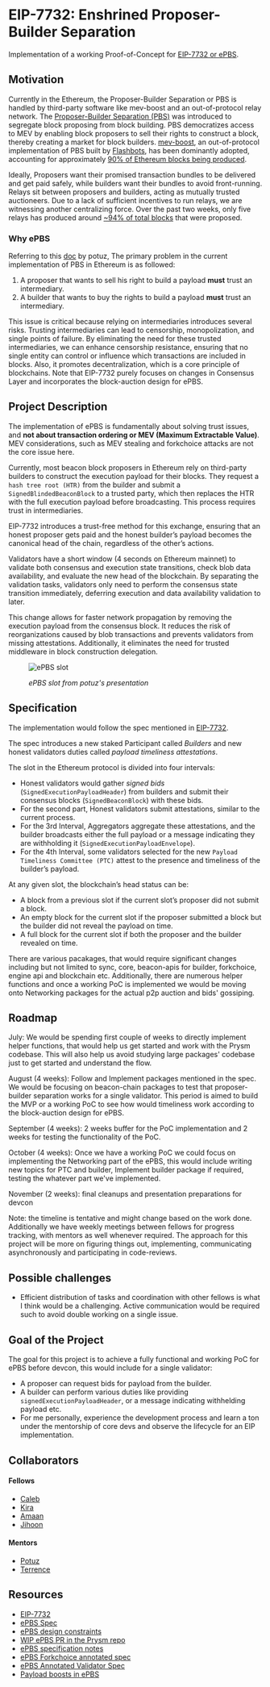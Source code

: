 # EIP-7732: Enshrined Proposer-Builder Separation

Implementation of a working Proof-of-Concept for [EIP-7732 or ePBS](https://github.com/ethereum/EIPs/blob/master/EIPS/eip-7732.md).

## Motivation

Currently in the Ethereum, the Proposer-Builder Separation or PBS is handled by third-party software like mev-boost and an out-of-protocol relay network. The [Proposer-Builder Separation (PBS)](https://ethereum.org/en/roadmap/pbs) was introduced to segregate block proposing from block building. PBS democratizes access to MEV by enabling block proposers to sell their rights to construct a block, thereby creating a market for block builders. [mev-boost](https://github.com/flashbots/mev-boost), an out-of-protocol implementation of PBS built by [Flashbots](https://www.flashbots.net), has been dominantly adopted, accounting for approximately [90% of Ethereum blocks being produced](https://mevboost.pics).

Ideally, Proposers want their promised transaction bundles to be delivered and get paid safely, while builders want their bundles to avoid front-running. Relays sit between proposers and builders, acting as mutually trusted auctioneers. Due to a lack of sufficient incentives to run relays, we are witnessing another centralizing force. Over the past two weeks, only five relays has produced around [~94% of total blocks](https://mevboost.pics) that were proposed.

### Why ePBS

Referring to this [doc](https://hackmd.io/ZNPG7xPFRnmMOf0j95Hl3w?view#3-Enshrining-PBS) by potuz, The primary problem in the current implementation of PBS in Ethereum is as followed:

1. A proposer that wants to sell his right to build a payload **must** trust an intermediary.
2. A builder that wants to buy the rights to build a payload **must** trust an intermediary.

This issue is critical because relying on intermediaries introduces several risks. Trusting intermediaries can lead to censorship, monopolization, and single points of failure. By eliminating the need for these trusted intermediaries, we can enhance censorship resistance, ensuring that no single entity can control or influence which transactions are included in blocks. Also, it promotes decentralization, which is a core principle of blockchains. Note that EIP-7732 purely focuses on changes in Consensus Layer and incorporates the block-auction design for ePBS.

## Project Description

The implementation of ePBS is fundamentally about solving trust issues, and **not about transaction ordering or MEV (Maximum Extractable Value)**. MEV considerations, such as MEV stealing and forkchoice attacks are not the core issue here.

Currently, most beacon block proposers in Ethereum rely on third-party builders to construct the execution payload for their blocks. They request a `hash tree root (HTR)` from the builder and submit a `SignedBlindedBeaconBlock` to a trusted party, which then replaces the HTR with the full execution payload before broadcasting. This process requires trust in intermediaries.

EIP-7732 introduces a trust-free method for this exchange, ensuring that an honest proposer gets paid and the honest builder’s payload becomes the canonical head of the chain, regardless of the other’s actions.

Validators have a short window (4 seconds on Ethereum mainnet) to validate both consensus and execution state transitions, check blob data availability, and evaluate the new head of the blockchain. By separating the validation tasks, validators only need to perform the consensus state transition immediately, deferring execution and data availability validation to later.

This change allows for faster network propagation by removing the execution payload from the consensus block. It reduces the risk of reorganizations caused by blob transactions and prevents validators from missing attestations. Additionally, it eliminates the need for trusted middleware in block construction delegation.

<figure>

![ePBS slot](https://hackmd.io/_uploads/rJdlt-sd0.png)

<figcaption>

_ePBS slot from potuz's presentation_

</figcaption>
</figure>

## Specification

The implementation would follow the spec mentioned in [EIP-7732](https://eips.ethereum.org/EIPS/eip-7732).

The spec introduces a new staked Participant called _Builders_ and new honest validators duties called _payload timeliness attestations_.

The slot in the Ethereum protocol is divided into four intervals:

- Honest validators would gather _signed bids_ (`SignedExecutionPayloadHeader`) from builders and submit their consensus blocks (`SignedBeaconBlock`) with these bids.
- For the second part, Honest validators submit attestations, similar to the current process.
- For the 3rd Interval, Aggregators aggregate these attestations, and the builder broadcasts either the full payload or a message indicating they are withholding it (`SignedExecutionPayloadEnvelope`).
- For the 4th Interval, some validators selected for the new `Payload Timeliness Committee (PTC)` attest to the presence and timeliness of the builder’s payload.

At any given slot, the blockchain’s head status can be:

- A block from a previous slot if the current slot’s proposer did not submit a block.
- An empty block for the current slot if the proposer submitted a block but the builder did not reveal the payload on time.
- A full block for the current slot if both the proposer and the builder revealed on time.

There are various pacakages, that would require significant changes including but not limited to sync, core, beacon-apis for builder, forkchoice, engine api and blockchain etc. Additionally, there are numerous helper functions and once a working PoC is implemented we would be moving onto Networking packages for the actual p2p auction and bids' gossiping.

## Roadmap

July: We would be spending first couple of weeks to directly implement helper functions, that would help us get started and work with the Prysm codebase. This will also help us avoid studying large packages' codebase just to get started and understand the flow.

August (4 weeks): Follow and Implement packages mentioned in the spec. We would be focusing on beacon-chain packages to test that proposer-builder separation works for a single validator. This period is aimed to build the MVP or a working PoC to see how would timeliness work according to the block-auction design for ePBS.

September (4 weeks): 2 weeks buffer for the PoC implementation and 2 weeks for testing the functionality of the PoC.

October (4 weeks): Once we have a working PoC we could focus on implementing the Networking part of the ePBS, this would include writing new topics for PTC and builder, Implement builder package if required, testing the whatever part we've implemented.

November (2 weeks): final cleanups and presentation preparations for devcon

Note: the timeline is tentative and might change based on the work done. Additionally we have weekly meetings between fellows for progress tracking, with mentors as well whenever required. The approach for this project will be more on figuring things out, implementing, communicating asynchronously and participating in code-reviews.

## Possible challenges

- Efficient distribution of tasks and coordination with other fellows is what I think would be a challenging. Active communication would be required such to avoid double working on a single issue.

## Goal of the Project

The goal for this project is to achieve a fully functional and working PoC for ePBS before devcon, this would include for a single validator:

- A proposer can request bids for payload from the builder.
- A builder can perform various duties like providing `signedExecutionPayloadHeader`, or a message indicating withhelding payload etc.
- For me personally, experience the development process and learn a ton under the mentorship of core devs and observe the lifecycle for an EIP implementation.

## Collaborators

#### Fellows

- [Caleb](https://github.com/Tomi-3-0)
- [Kira](https://github.com/shyam-patel-kira)
- [Amaan](https://github.com/Redidacove)
- [Jihoon](https://github.com/jihoonsong)

#### Mentors

- [Potuz](https://github.com/potuz)
- [Terrence](https://github.com/terencechain)

## Resources

- [EIP-7732](https://eips.ethereum.org/EIPS/eip-7732)
- [ePBS Spec](https://github.com/ethereum/consensus-specs/pull/3828)
- [ePBS design constraints](<[/ZNPG7xPFRnmMOf0j95Hl3w](https://ethresear.ch/t/epbs-design-constraints/18728)>)
- [WIP ePBS PR in the Prysm repo](https://github.com/prysmaticlabs/prysm/pull/13917)
- [ePBS specification notes](https://hackmd.io/uWVGcvcKSoqS4P5c5NHG3g)
- [ePBS Forkchoice annotated spec](https://hackmd.io/@potuz/SJdXM43x0)
- [ePBS Annotated Validator Spec](https://hackmd.io/@ttsao/epbs-annotated-validator)
- [Payload boosts in ePBS](https://ethresear.ch/t/payload-boosts-in-epbs/18769/1)
